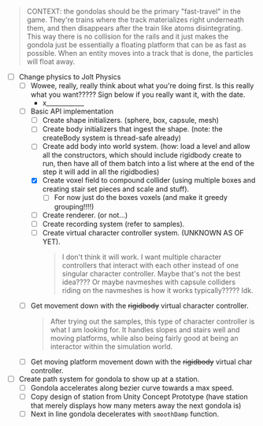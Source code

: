> CONTEXT: the gondolas should be the primary "fast-travel" in the game. They're trains where the track materializes right underneath them, and then disappears after the train like atoms disintegrating. This way there is no collision for the rails and it just makes the gondola just be essentially a floating platform that can be as fast as possible. When an entity moves into a track that is done, the particles will float away.

- [ ] Change physics to Jolt Physics
    - [ ] Wowee, really, really think about what you're doing first. Is this really what you want????? Sign below if you really want it, with the date.
        - x____________
    - [ ] Basic API implementation
        - [ ] Create shape initializers. (sphere, box, capsule, mesh)
        - [ ] Create body initializers that ingest the shape. (note: the createBody system is thread-safe already)
        - [ ] Create add body into world system. (how: load a level and allow all the constructors, which should include rigidbody create to run, then have all of them batch into a list where at the end of the step it will add in all the rigidbodies)
        - [x] Create voxel field to compound collider (using multiple boxes and creating stair set pieces and scale and stuff).
            - [ ] For now just do the boxes voxels (and make it greedy grouping!!!!)
        - [ ] Create renderer. (or not...)
        - [ ] Create recording system (refer to samples).
        - [ ] Create virtual character controller system. (UNKNOWN AS OF YET).
            > I don't think it will work. I want multiple character controllers that interact with each other instead of one singular character controller. Maybe that's not the best idea???? Or maybe navmeshes with capsule colliders riding on the navmeshes is how it works typically????? Idk.
    - [ ] Get movement down with the ~~rigidbody~~ virtual character controller.
        > After trying out the samples, this type of character controller is what I am looking for. It handles slopes and stairs well and moving platforms, while also being fairly good at being an interactor within the simulation world.
    - [ ] Get moving platform movement down with the ~~rigidbody~~ virtual char controller.
- [ ] Create path system for gondola to show up at a station.
    - [ ] Gondola accelerates along bezier curve towards a max speed.
    - [ ] Copy design of station from Unity Concept Prototype (have station that merely displays how many meters away the next gondola is)
    - [ ] Next in line gondola decelerates with `smoothDamp` function.